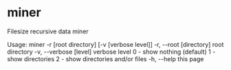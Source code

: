 # miner
Filesize recursive data miner

Usage: miner -r [root directory] [-v [verbose level]]
 -r, --root [directory]      root directory
 -v, --verbose [level]       verbose level
                               0 - show nothing (default)
                               1 - show directories
                               2 - show directories and/or files
 -h, --help                  this page